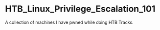 # HTB_Linux_Privilege_Escalation_101

A collection of machines I have pwned while doing HTB Tracks.
